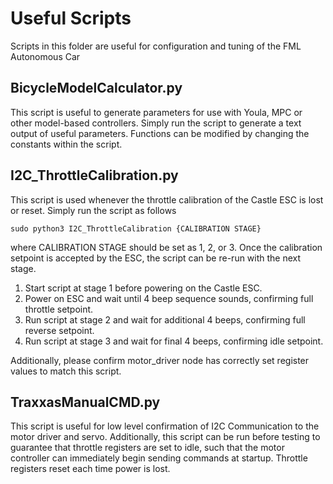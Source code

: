 # Useful Scripts

Scripts in this folder are useful for configuration and tuning of the FML Autonomous Car

## BicycleModelCalculator.py

This script is useful to generate parameters for use with Youla, MPC or other model-based controllers. Simply run the script to generate a text output of useful parameters. Functions can be modified by changing the constants within the script.

## I2C_ThrottleCalibration.py

This script is used whenever the throttle calibration of the Castle ESC is lost or reset. Simply run the script as follows
```
sudo python3 I2C_ThrottleCalibration {CALIBRATION STAGE}
```
where CALIBRATION STAGE should be set as 1, 2, or 3. Once the calibration setpoint is accepted by the ESC, the script can be re-run with the next stage.

1. Start script at stage 1 before powering on the Castle ESC.
2. Power on ESC and wait until 4 beep sequence sounds, confirming full throttle setpoint.
3. Run script at stage 2 and wait for additional 4 beeps, confirming full reverse setpoint.
4. Run script at stage 3 and wait for final 4 beeps, confirming idle setpoint.  

Additionally, please confirm motor_driver node has correctly set register values to match this script.


## TraxxasManualCMD.py

This script is useful for low level confirmation of I2C Communication to the motor driver and servo. Additionally, this script can be run before testing to guarantee that throttle registers are set to idle, such that the motor controller can immediately begin sending commands at startup. Throttle registers reset each time power is lost.